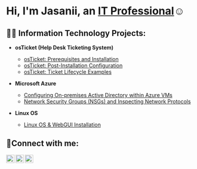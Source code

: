 <h1>Hi, I'm Jasanii, an <a href="https://linkedin.com/in/Josh">IT Professional</a>☺</h1>

<h2>👨‍💻 Information Technology Projects:</h2>

- <b>osTicket (Help Desk Ticketing System)</b>
  - [osTicket: Prerequisites and Installation](https://github.com/JasaniiFreemanIT/osticket-prereqs)
  - [osTicket: Post-Installation Configuration](https://github.com/JasaniiFreemanIT/post-install-config)
  - [osTicket: Ticket Lifecycle Examples](https://github.com/JasaniiFreemanIT/ticket-lifecycle)
- <b>Microsoft Azure</b>
  - [Configuring On-premises Active Directory within Azure VMs](https://github.com/JasaniiFreemanIT/configure-ad)
  - [Network Security Groups (NSGs) and Inspecting Network Protocols](https://github.com/JasaniiFreemanIT/azure-network-protocols)

- <b>Linux OS</b>
  - [Linux OS & WebGUI Installation](https://github.com/JasaniiFreemanIT/Linux-Installation) 


<h2>🤳Connect with me:</h2>

[<img align="left" alt="Josh | Twitter" width="22px" src="https://cdn.jsdelivr.net/npm/simple-icons@v3/icons/twitter.svg" />][twitter]
[<img align="left" alt="Josh | LinkedIn" width="22px" src="https://cdn.jsdelivr.net/npm/simple-icons@v3/icons/linkedin.svg" />][linkedin]
[<img align="left" alt="Josh | Instagram" width="22px" src="https://cdn.jsdelivr.net/npm/simple-icons@v3/icons/instagram.svg" />][instagram]

[twitter]: https://twitter.com/Josh
[instagram]: https://www.instagram.com/Josh
[linkedin]: https://linkedin.com/in/Josh
